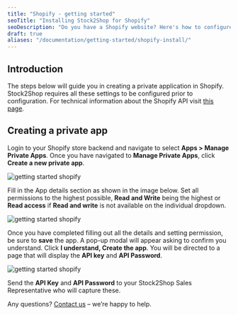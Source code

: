 ```yaml
---
title: "Shopify - getting started"
seoTitle: "Installing Stock2Shop for Shopify"
seoDescription: "Do you have a Shopify website? Here's how to configure your Shopify website and set up the REST API for Stock2Shop to sync product data and orders."
draft: true
aliases: "/documentation/getting-started/shopify-install/" 
---
```


## Introduction

The steps below will guide you in creating a private application in Shopify. Stock2Shop requires all these settings to be configured prior to configuration. For technical information about the Shopify API visit [this page](https://help.shopify.com/en/api/reference).

## Creating a private app

Login to your Shopify store backend and navigate to select **Apps > Manage Private Apps**. Once you have navigated to **Manage Private Apps**, click **Create a new private app**.

![getting started shopify](/uploads/getting-started-shopify-1.png)  

Fill in the App details section as shown in the image below. Set all permissions to the highest possible, **Read and Write** being the highest or **Read access** if **Read and write** is not available on the individual dropdown.  
  
![getting started shopify](/uploads/getting-started-shopify-2.png)  

Once you have completed filling out all the details and setting permission, be sure to **save** the app. A pop-up modal will appear asking to confirm you understand. Click **I understand, Create the app**. You will be directed to a page that will display the **API key** and **API Password**.

![getting started shopify](/uploads/getting-started-shopify-3.png)

Send the **API Key** and **API Password** to your Stock2Shop Sales Representative who will capture these.  
  
Any questions? [Contact us](/contact-us) – we’re happy to help.